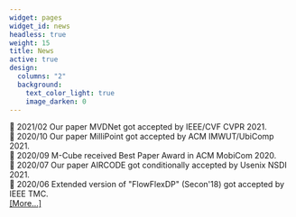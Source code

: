 ```yaml
---
widget: pages
widget_id: news
headless: true
weight: 15
title: News
active: true
design:
  columns: "2"
  background:
    text_color_light: true
    image_darken: 0
---
```

:loudspeaker: 2021/02 Our paper MVDNet got accepted by IEEE/CVF CVPR 2021.\
:loudspeaker: 2020/10 Our paper MilliPoint got accepted by ACM IMWUT/UbiComp 2021.\
:loudspeaker: 2020/09 M-Cube received Best Paper Award in ACM MobiCom 2020.\
:loudspeaker: 2020/07 Our paper AIRCODE got conditionally accepted by Usenix NSDI 2021.\
:loudspeaker: 2020/06 Extended version of "FlowFlexDP" (Secon'18) got accepted by IEEE TMC.\
[[More...]](/news/)
